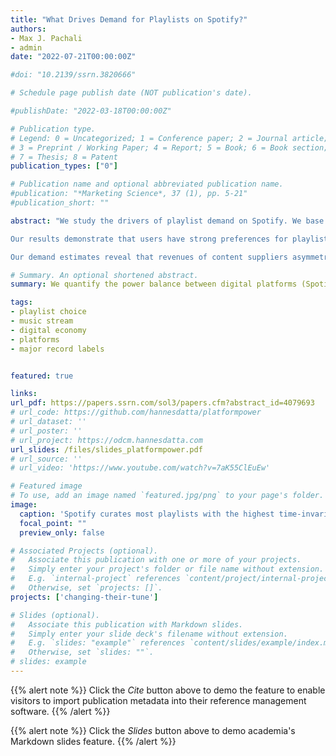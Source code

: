 ```yaml
---
title: "What Drives Demand for Playlists on Spotify?"
authors:
- Max J. Pachali
- admin
date: "2022-07-21T00:00:00Z"

#doi: "10.2139/ssrn.3820666"

# Schedule page publish date (NOT publication's date).

#publishDate: "2022-03-18T00:00:00Z"

# Publication type.
# Legend: 0 = Uncategorized; 1 = Conference paper; 2 = Journal article;
# 3 = Preprint / Working Paper; 4 = Report; 5 = Book; 6 = Book section;
# 7 = Thesis; 8 = Patent
publication_types: ["0"]

# Publication name and optional abbreviated publication name.
#publication: "*Marketing Science*, 37 (1), pp. 5-21"
#publication_short: ""

abstract: "We study the drivers of playlist demand on Spotify. We base our analysis on a unique panel data set that combines aggregate listener data for 12,000+ popular playlists with data on how prominently these playlists are featured in the Spotify app. We decompose demand for playlists into three major drivers: (i) time-invariant user preferences for playlists, (ii) users' responsiveness to featured playlists, and (iii) the popularity of tracks on a playlist. 

Our results demonstrate that users have strong preferences for playlists curated by Spotify, underscoring the importance of platform-curated playlists for stimulating consumption. Users also value featured playlists in the app, illustrating how Spotify can effectively guide attention to a selected set of playlists. In comparison, users respond weakly to the addition of  popular tracks to playlists, pointing to a limited role of popular major label content in attracting listeners. 

Our demand estimates reveal that revenues of content suppliers asymmetrically depend on Spotify’s decisions about playlist compositions and playlist featuring. We provide novel evidence for a much lower power of the major labels, and thus music producers more broadly, compared to Spotify. We conclude with recommendations on how power asymmetries between digital platforms and their suppliers could be mitigated."

# Summary. An optional shortened abstract.
summary: We quantify the power balance between digital platforms (Spotify) and their suppliers (major music labels Sony, Warner, and Universal), using a structural demand model and data collected from Chartmetric.com.

tags:
- playlist choice
- music stream
- digital economy
- platforms
- major record labels


featured: true

links:
url_pdf: https://papers.ssrn.com/sol3/papers.cfm?abstract_id=4079693
# url_code: https://github.com/hannesdatta/platformpower
# url_dataset: ''
# url_poster: ''
# url_project: https://odcm.hannesdatta.com
url_slides: /files/slides_platformpower.pdf
# url_source: ''
# url_video: 'https://www.youtube.com/watch?v=7aK55ClEuEw'

# Featured image
# To use, add an image named `featured.jpg/png` to your page's folder.
image:
  caption: 'Spotify curates most playlists with the highest time-invariant playlist preferences.'
  focal_point: ""
  preview_only: false

# Associated Projects (optional).
#   Associate this publication with one or more of your projects.
#   Simply enter your project's folder or file name without extension.
#   E.g. `internal-project` references `content/project/internal-project/index.md`.
#   Otherwise, set `projects: []`.
projects: ['changing-their-tune']

# Slides (optional).
#   Associate this publication with Markdown slides.
#   Simply enter your slide deck's filename without extension.
#   E.g. `slides: "example"` references `content/slides/example/index.md`.
#   Otherwise, set `slides: ""`.
# slides: example
---
```


{{% alert note %}}
Click the *Cite* button above to demo the feature to enable visitors to import publication metadata into their reference management software.
{{% /alert %}}

{{% alert note %}}
Click the *Slides* button above to demo academia's Markdown slides feature.
{{% /alert %}}

<!-- Supplementary notes can be added here, including [code and math](https://sourcethemes.com/academic/docs/writing-markdown-latex/). -->
